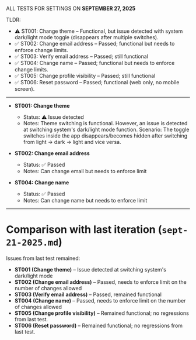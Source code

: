 ALL TESTS FOR SETTINGS ON **SEPTEMBER 27, 2025**

TLDR:

- ⚠️ ST001: Change theme – Functional, but issue detected with system dark/light mode toggle (disappears after multiple switches).
- ✅ ST002: Change email address – Passed; functional but needs to enforce change limits.
- ✅ ST003: Verify email address – Passed; still functional
- ✅ ST004: Change name – Passed; functional but needs to enforce change limits.
- ✅ ST005: Change profile visibility – Passed; still functional
- ✅ ST006: Reset password – Passed; functional (web only, no mobile screen).

---

- **ST001: Change theme**

  - Status: ⚠️ Issue detected
  - Notes: Theme switching is functional. However, an issue is detected at switching system's dark/light mode function. Scenario: The toggle switches inside the app disappears/becomes hidden after switching from light -> dark -> light and vice versa.

- **ST002: Change email address**

  - Status: ✅ Passed
  - Notes: Can change email but needs to enforce limit

- **ST004: Change name**

  - Status: ✅ Passed
  - Notes: Can change name but needs to enforce limit

---

# Comparison with last iteration (`sept-21-2025.md`)

Issues from last test remained:

- **ST001 (Change theme)** – Issue detected at switching system's dark/light mode
- **ST002 (Change email address)** – Passed, needs to enforce limit on the number of changes allowed
- **ST003 (Verify email address)** – Passed, remained functional
- **ST004 (Change name)** – Passed, needs to enforce limit on the number of changes allowed
- **ST005 (Change profile visibility)** – Remained functional; no regressions from last test.
- **ST006 (Reset password)** – Remained functional; no regressions from last test.
